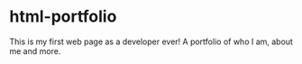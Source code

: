 # html-portfolio
This is my first web page as a developer ever! A portfolio of who I am, about me and more.
